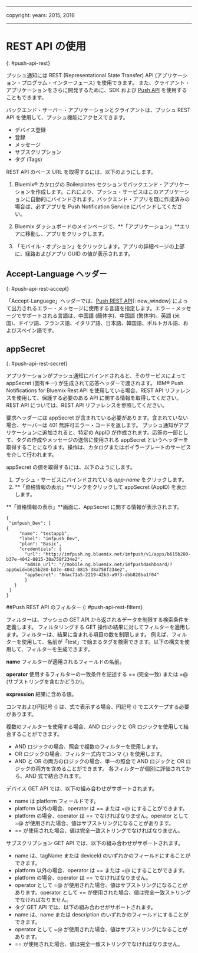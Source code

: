 ﻿---

copyright:
 years: 2015, 2016

---

# REST API の使用
{: #push-api-rest}

プッシュ通知には REST (Representational State Transfer) API (アプリケーション・プログラム・インターフェース) を使用できます。
また、クライアント・アプリケーションをさらに開発するために、SDK および [Push API](https://mobile.{DomainName}/imfpushrestapidocs/) を使用することもできます。

バックエンド・サーバー・アプリケーションとクライアントは、プッシュ REST API を使用して、プッシュ機能にアクセスできます。


- デバイス登録
- 登録
- メッセージ
- サブスクリプション
- タグ (Tags)

REST API のベース URL を取得するには、以下のようにします。

1. Bluemix® カタログの Boilerplates セクションでバックエンド・アプリケーションを作成します。これにより、プッシュ・サービスはこのアプリケーションに自動的にバインドされます。バックエンド・アプリを既に作成済みの場合は、必ずアプリを Push Notification Service にバインドしてください。
 

2. Bluemix ダッシュボードのメインページで、**「アプリケーション」**エリアに移動し、アプリをクリックします。

3. 「モバイル・オプション」をクリックします。アプリの詳細ページの上部に、経路およびアプリ GUID の値が表示されます。



## Accept-Language ヘッダー
{: #push-api-rest-accept}

「Accept-Language」ヘッダーでは、[Push REST API](https://mobile.{DomainName}/imfpushrestapidocs/){: new_window} によって出力されるエラー・メッセージに使用する言語を指定します。エラー・メッセージでサポートされる言語は、中国語 (簡体字)、中国語 (繁体字)、英語 (米国)、ドイツ語、フランス語、イタリア語、日本語、韓国語、ポルトガル語、およびスペイン語です。


## appSecret
{: #push-api-rest-secret}

アプリケーションがプッシュ通知にバインドされると、そのサービスによって appSecret (固有キー) が生成されて応答ヘッダーで渡されます。
IBM® Push Notifications for Bluemix Rest API を使用している場合、REST API リファレンスを使用して、保護する必要のある API に関する情報を取得してください。REST API については、REST API リファレンスを参照してください。

要求ヘッダーには appSecret が含まれている必要があります。含まれていない場合、サーバーは 401 無許可エラー・コードを返します。
プッシュ通知がアプリケーションに追加されると、特定の AppID が作成されます。応答の一部として、タグの作成やメッセージの送信に使用される appSecret というヘッダーを取得することになります。操作は、カタログまたはボイラープレートのサービスを介して行われます。

appSecret の値を取得するには、以下のようにします。

1. プッシュ・サービスにバインドされている *app-name* をクリックします。
2. **「資格情報の表示」**リンクをクリックして appSecret (AppID) を表示します。

**「資格情報の表示」**画面に、AppSecret に関する情報が表示されます。


```
{
 "imfpush_Dev": [
{
     "name": "testapp1",
     "label": "imfpush_Dev",
     "plan": "Basic",
     "credentials": {
       "url": "http://imfpush.ng.bluemix.net/imfpush/v1/apps/b615b280-b37e-4042-8815-38a758f234e2",
       "admin_url": "//mobile.ng.bluemix.net/imfpushdashboard/?appGuid=b615b280-b37e-4042-8815-38a758f234e2",
       "appSecret": "8dac71a5-2219-42b3-a9f3-dbb828ba1f04"  
       }
   }
 ]
}
``` 

##Push REST API のフィルター
{: #push-api-rest-filters}

フィルターは、プッシュの GET API から返されるデータを制限する検索条件を定義します。
フィルタリングする GET 操作の結果に対してフィルターを適用します。フィルターは、結果に含まれる項目の数を制限します。
例えば、フィルターを使用して、名前が「test」で始まるタグを検索できます。以下の構文を使用して、フィルターを生成できます。


**name**
フィルターが適用されるフィールドの名前。

**operator**
使用するフィルターの一致条件を記述する == (完全一致) または =@ (サブストリングを含むかどうか)。

**expression**
結果に含める値。

コンマおよび円記号 () は、式で表示する場合、円記号 () でエスケープする必要があります。

複数のフィルターを使用する場合、AND ロジックと OR ロジックを使用して結合することができます。

- AND ロジックの場合、照会で複数のフィルターを使用します。
- OR ロジックの場合、フィルター式内でコンマ (,) を使用します。
- AND と OR の両方のロジックの場合、単一の照会で AND ロジックと OR ロジックの両方を含めることができます。
各フィルターが個別に評価されてから、AND 式で結合されます。


デバイス GET API では、以下の組み合わせがサポートされます。
- name は platform フィールドです。
- platform 以外の場合、operator は == または =@ にすることができます。
- platform の場合、operator は == でなければなりません。operator として =@ が使用された場合、値はサブストリングになることがあります。
- == が使用された場合、値は完全一致ストリングでなければなりません。

サブスクリプション GET API では、以下の組み合わせがサポートされます。

- name は、tagName または deviceId のいずれかのフィールドにすることができます。
- platform 以外の場合、operator は == または =@ にすることができます。
- platform の場合、operator は == でなければなりません。
- operator として =@ が使用された場合、値はサブストリングになることがあります。operator として == が使用された場合、値は完全一致ストリングでなければなりません。
- タグ GET API では、以下の組み合わせがサポートされます。
- name は、name または description のいずれかのフィールドにすることができます。
- operator として =@ が使用された場合、値はサブストリングになることがあります。
- == が使用された場合、値は完全一致ストリングでなければなりません。

